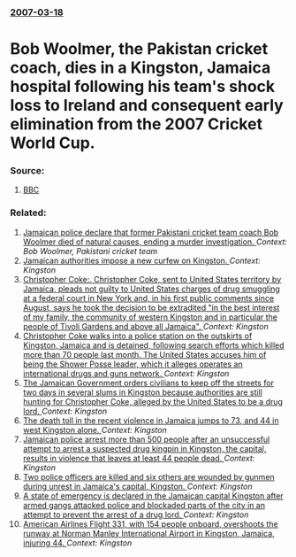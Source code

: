 ### [2007-03-18](/news/2007/03/18/index.md)

#  Bob Woolmer, the Pakistan cricket coach, dies in a Kingston, Jamaica hospital following his team's shock loss to Ireland and consequent early elimination from the 2007 Cricket World Cup. 




### Source:

1. [BBC](http://news.bbc.co.uk/sport2/hi/cricket/other_international/pakistan/6464831.stm)

### Related:

1. [ Jamaican police declare that former Pakistani cricket team coach Bob Woolmer died of natural causes, ending a murder investigation. ](/news/2007/06/12/jamaican-police-declare-that-former-pakistani-cricket-team-coach-bob-woolmer-died-of-natural-causes-ending-a-murder-investigation.md) _Context: Bob Woolmer, Pakistani cricket team_
2. [Jamaican authorities impose a new curfew on Kingston. ](/news/2010/08/15/jamaican-authorities-impose-a-new-curfew-on-kingston.md) _Context: Kingston_
3. [Christopher Coke:. Christopher Coke, sent to United States territory by Jamaica, pleads not guilty to United States charges of drug smuggling at a federal court in New York and, in his first public comments since August, says he took the decision to be extradited "in the best interest of my family, the community of western Kingston and in particular the people of Tivoli Gardens and above all Jamaica". ](/news/2010/06/25/christopher-coke-christopher-coke-sent-to-united-states-territory-by-jamaica-pleads-not-guilty-to-united-states-charges-of-drug-smugglin.md) _Context: Kingston_
4. [Christopher Coke walks into a police station on the outskirts of Kingston, Jamaica and is detained, following search efforts which killed more than 70 people last month. The United States accuses him of being the Shower Posse leader, which it alleges operates an international drugs and guns network. ](/news/2010/06/22/christopher-coke-walks-into-a-police-station-on-the-outskirts-of-kingston-jamaica-and-is-detained-following-search-efforts-which-killed-mo.md) _Context: Kingston_
5. [The Jamaican Government orders civilians to keep off the streets for two days in several slums in Kingston because authorities are still hunting for Christopher Coke, alleged by the United States to be a drug lord. ](/news/2010/06/16/the-jamaican-government-orders-civilians-to-keep-off-the-streets-for-two-days-in-several-slums-in-kingston-because-authorities-are-still-hun.md) _Context: Kingston_
6. [The death toll in the recent violence in Jamaica jumps to 73, and 44 in west Kingston alone. ](/news/2010/05/27/the-death-toll-in-the-recent-violence-in-jamaica-jumps-to-73-and-44-in-west-kingston-alone.md) _Context: Kingston_
7. [Jamaican police arrest more than 500 people after an unsuccessful attempt to arrest a suspected drug kingpin in Kingston, the capital, results in violence that leaves at least 44 people dead. ](/news/2010/05/26/jamaican-police-arrest-more-than-500-people-after-an-unsuccessful-attempt-to-arrest-a-suspected-drug-kingpin-in-kingston-the-capital-resul.md) _Context: Kingston_
8. [Two police officers are killed and six others are wounded by gunmen during unrest in Jamaica's capital, Kingston. ](/news/2010/05/24/two-police-officers-are-killed-and-six-others-are-wounded-by-gunmen-during-unrest-in-jamaica-s-capital-kingston.md) _Context: Kingston_
9. [A state of emergency is declared in the Jamaican capital Kingston after armed gangs attacked police and blockaded parts of the city in an attempt to prevent the arrest of a drug lord. ](/news/2010/05/23/a-state-of-emergency-is-declared-in-the-jamaican-capital-kingston-after-armed-gangs-attacked-police-and-blockaded-parts-of-the-city-in-an-at.md) _Context: Kingston_
10. [ American Airlines Flight 331, with 154 people onboard, overshoots the runway at Norman Manley International Airport in Kingston, Jamaica, injuring 44. ](/news/2009/12/23/american-airlines-flight-331-with-154-people-onboard-overshoots-the-runway-at-norman-manley-international-airport-in-kingston-jamaica-i.md) _Context: Kingston_
